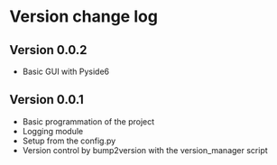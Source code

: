 # Version change log

## Version 0.0.2
-   Basic GUI with Pyside6

## Version 0.0.1
-   Basic programmation of the project
-   Logging module
-   Setup from the config.py
-   Version control by bump2version with the version_manager script